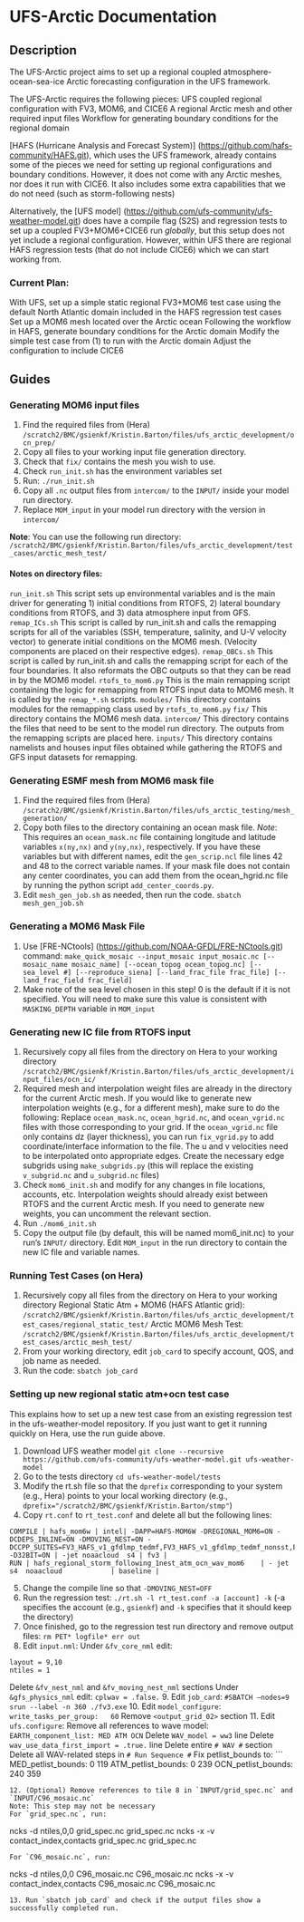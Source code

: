 # UFS-Arctic Documentation
## Description
The UFS-Arctic project aims to set up a regional coupled atmosphere-ocean-sea-ice Arctic forecasting configuration in the UFS framework. 

The UFS-Arctic requires the following pieces:
UFS coupled regional configuration with FV3, MOM6, and CICE6
A regional Arctic mesh and other required input files
Workflow for generating boundary conditions for the regional domain

[HAFS (Hurricane Analysis and Forecast System)] (https://github.com/hafs-community/HAFS.git), which uses the UFS framework, already contains some of the pieces we need for setting up regional configurations and boundary conditions. However, it does not come with any Arctic meshes, nor does it run with CICE6. It also includes some extra capabilities that we do not need (such as storm-following nests)

Alternatively, the [UFS model] (https://github.com/ufs-community/ufs-weather-model.git) does have a compile flag (S2S) and regression tests to set up a coupled FV3+MOM6+CICE6 run *globally*, but this setup does not yet include a regional configuration. However, within UFS there are regional HAFS regression tests (that do not include CICE6) which we can start working from.
### Current Plan:
With UFS, set up a simple static regional FV3+MOM6 test case using the default North Atlantic domain included in the HAFS regression test cases
Set up a MOM6 mesh located over the Arctic ocean
Following the workflow in HAFS, generate boundary conditions for the Arctic domain
Modify the simple test case from (1) to run with the Arctic domain
Adjust the configuration to include CICE6
## Guides
### Generating MOM6 input files
1. Find the required files from (Hera)
`/scratch2/BMC/gsienkf/Kristin.Barton/files/ufs_arctic_development/ocn_prep/`
2. Copy all files to your working input file generation directory.
3. Check that `fix/` contains the mesh you wish to use.
4. Check `run_init.sh` has the environment variables set
5. Run: `./run_init.sh`
6. Copy all `.nc` output files from `intercom/` to the `INPUT/` inside your model run directory.
7. Replace `MOM_input` in your model run directory with the version in `intercom/`

**Note**: You can use the following run directory: `/scratch2/BMC/gsienkf/Kristin.Barton/files/ufs_arctic_development/test_cases/arctic_mesh_test/`

#### Notes on directory files:
`run_init.sh`
This script sets up environmental variables and is the main driver for generating 1) initial conditions from RTOFS, 2) lateral boundary conditions from RTOFS, and 3) data atmosphere input from GFS.
`remap_ICs.sh`
This script is called by run_init.sh and calls the remapping scripts for all of the variables (SSH, temperature, salinity, and U-V velocity vector) to generate initial conditions on the MOM6 mesh. (Velocity components are placed on their respective edges).
`remap_OBCs.sh`
This script is called by run_init.sh and calls the remapping script for each of the four boundaries. It also reformats the OBC outputs so that they can be read in by the MOM6 model.
`rtofs_to_mom6.py`
This is the main remapping script containing the logic for remapping from RTOFS input data to MOM6 mesh. It is called by the `remap_*.sh` scripts.
`modules/`
This directory contains modules for the remapping class used by `rtofs_to_mom6.py`
`fix/` 
This directory contains the MOM6 mesh data.
`intercom/`
This directory contains the files that need to be sent to the model run directory. The outputs from the remapping scripts are placed here.
`inputs/`
This directory contains namelists and houses input files obtained while gathering the RTOFS and GFS input datasets for remapping.

### Generating ESMF mesh from MOM6 mask file
1. Find the required files from (Hera) `/scratch2/BMC/gsienkf/Kristin.Barton/files/ufs_arctic_testing/mesh_generation/`
2. Copy both files to the directory containing an ocean mask file.
*Note*: This requires an `ocean_mask.nc` file containing longitude and latitude variables `x(ny,nx)` and `y(ny,nx)`, respectively. 
If you have these variables but with different names, edit the `gen_scrip.ncl` file lines 42 and 48 to the correct variable names.
If your mask file does not contain any center coordinates, you can add them from the ocean_hgrid.nc file by running the python script `add_center_coords.py`.
3. Edit `mesh_gen_job.sh` as needed, then run the code.
`sbatch mesh_gen_job.sh`

### Generating a MOM6 Mask File
1. Use [FRE-NCtools] (https://github.com/NOAA-GFDL/FRE-NCtools.git) command:
`make_quick_mosaic --input_mosaic input_mosaic.nc [--mosaic_name mosaic_name] [--ocean_topog ocean_topog.nc] [--sea_level #] [--reproduce_siena] [--land_frac_file frac_file] [--land_frac_field frac_field]`
2. Make note of the sea level chosen in this step! 0 is the default if it is not specified. You will need to make sure this value is consistent with `MASKING_DEPTH` variable in `MOM_input`

### Generating new IC file from RTOFS input
1. Recursively copy all files from the directory on Hera to your working directory
`/scratch2/BMC/gsienkf/Kristin.Barton/files/ufs_arctic_development/input_files/ocn_ic/`
2. Required mesh and interpolation weight files are already in the directory for the current Arctic mesh. If you would like to generate new interpolation weights (e.g., for a different mesh), make sure to do the following:
Replace `ocean_mask.nc`, `ocean_hgrid.nc`, and `ocean_vgrid.nc` files with those corresponding to your grid.
If the `ocean_vgrid.nc` file only contains dz (layer thickness), you can run `fix_vgrid.py` to add coordinate/interface information to the file.
The u and v velocities need to be interpolated onto appropriate edges. Create the necessary edge subgrids using `make_subgrids.py` (this will replace the existing `v_subgrid.nc` and `u_subgrid.nc` files)
3. Check `mom6_init.sh` and modify for any changes in file locations, accounts, etc. Interpolation weights should already exist between RTOFS and the current Arctic mesh. If you need to generate new weights, you can uncomment the relevant section.
4. Run `./mom6_init.sh`
5. Copy the output file (by default, this will be named mom6_init.nc) to your run’s `INPUT/` directory. Edit `MOM_input` in the run directory to contain the new IC file and variable names.

### Running Test Cases (on Hera)
1. Recursively copy all files from the directory on Hera to your working directory
Regional Static Atm + MOM6 (HAFS Atlantic grid):
`/scratch2/BMC/gsienkf/Kristin.Barton/files/ufs_arctic_development/test_cases/regional_static_test/`
Arctic MOM6 Mesh Test:
`/scratch2/BMC/gsienkf/Kristin.Barton/files/ufs_arctic_development/test_cases/arctic_mesh_test/`
2. From your working directory, edit `job_card` to specify account, QOS, and job name as needed.
3. Run the code:
`sbatch job_card`

### Setting up new regional static atm+ocn test case
This explains how to set up a new test case from an existing regression test in the ufs-weather-model repository. If you just want to get it running quickly on Hera, use the run guide above.

1. Download UFS weather model
`git clone --recursive https://github.com/ufs-community/ufs-weather-model.git ufs-weather-model`
2. Go to the tests directory
`cd ufs-weather-model/tests`
3. Modify the rt.sh file so that the `dprefix` corresponding to your system (e.g., Hera) points to your local working directory (e.g., `dprefix="/scratch2/BMC/gsienkf/Kristin.Barton/stmp"`)
4. Copy `rt.conf` to `rt_test.conf` and delete all but the following lines:
```
COMPILE | hafs_mom6w | intel| -DAPP=HAFS-MOM6W -DREGIONAL_MOM6=ON -DCDEPS_INLINE=ON -DMOVING_NEST=ON -DCCPP_SUITES=FV3_HAFS_v1_gfdlmp_tedmf,FV3_HAFS_v1_gfdlmp_tedmf_nonsst,FV3_HAFS_v1_thompson,FV3_HAFS_v1_thompson_nonsst -D32BIT=ON | -jet noaacloud  s4 | fv3 |
RUN | hafs_regional_storm_following_1nest_atm_ocn_wav_mom6    | - jet s4  noaacloud            | baseline |
```
5. Change the compile line so that `-DMOVING_NEST=OFF`
6. Run the regression test:
`./rt.sh -l rt_test.conf -a [account] -k`
(-a specifies the account (e.g., `gsienkf`) and `-k` specifies that it should keep the directory)
7. Once finished, go to the regression test run directory and remove output files:
`rm PET* logfile* err out`
8. Edit `input.nml`:
Under `&fv_core_nml` edit:
```
layout = 9,10
ntiles = 1
```
Delete `&fv_nest_nml` and `&fv_moving_nest_nml` sections
Under `&gfs_physics_nml` edit:
`cplwav = .false.`
9. Edit `job_card`:
`#SBATCH –nodes=9`
`srun --label -n 360 ./fv3.exe`
10. Edit `model_configure`:
`write_tasks_per_group:   60`
Remove `<output_grid_02>` section
11. Edit `ufs.configure`:
Remove all references to wave model:
`EARTH_component_list: MED ATM OCN`
Delete `WAV_model = ww3` line
Delete `wav_use_data_first_import = .true.` line
Delete entire `# WAV #` section
Delete all WAV-related steps in `# Run Sequence #`
Fix petlist_bounds to:
	```
MED_petlist_bounds:             0 119
ATM_petlist_bounds:             0 239
OCN_petlist_bounds:             240 359
```
12. (Optional) Remove references to tile 8 in `INPUT/grid_spec.nc` and `INPUT/C96_mosaic.nc`
Note: This step may not be necessary 
For `grid_spec.nc`, run:
```
ncks -d ntiles,0,0 grid_spec.nc grid_spec.nc
ncks -x -v contact_index,contacts grid_spec.nc grid_spec.nc
```
For `C96_mosaic.nc`, run:
```
ncks -d ntiles,0,0 C96_mosaic.nc C96_mosaic.nc
ncks -x -v contact_index,contacts C96_mosaic.nc C96_mosaic.nc
```
13. Run `sbatch job_card` and check if the output files show a successfully completed run.


